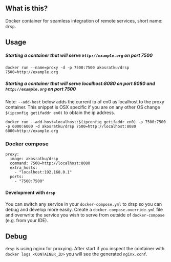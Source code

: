 ## What is this?

Docker container for seamless integration of remote services, short name: `drsp`.

## Usage

##### Starting a container that will serve `http://example.org` on port 7500

`docker run --name=proxy -d -p 7500:7500 akosratku/drsp 7500=http://example.org`


##### Starting a container that will serve localhost:8080 on port 8080 and `http://example.org` on port 7500

Note: `--add-host` below adds the current ip of en0 as localhost to the proxy container. This snippet is OSX specific if you are on any other OS change `$(ipconfig getifaddr en0)` to obtain the ip address.

`docker run --add-host=localhost:$(ipconfig getifaddr en0) -p 7500:7500 -p 6000:6000 -d akosratku/drsp 7500=http://localhost:8080 6000=http://example.org`


### Docker compose

```
proxy:
  image: akosratku/drsp
  command: 7500=http://localhost:8080
  extra_hosts:
    - "localhost:192.168.0.1"
  ports:
    - "7500:7500"
```

#### Development with `drsp`

You can switch any service in your `docker-compose.yml` to drsp so you can debug and develop more easily. Create a `docker-compose.override.yml` file and overwrite the service you wish to serve from outside of `docker-compose` (e.g. from your IDE).

## Debug

`drsp` is using nginx for proxying. After start if you inspect the container with `docker logs <CONTAINER_ID>` you will see the generated `nginx.conf`.
